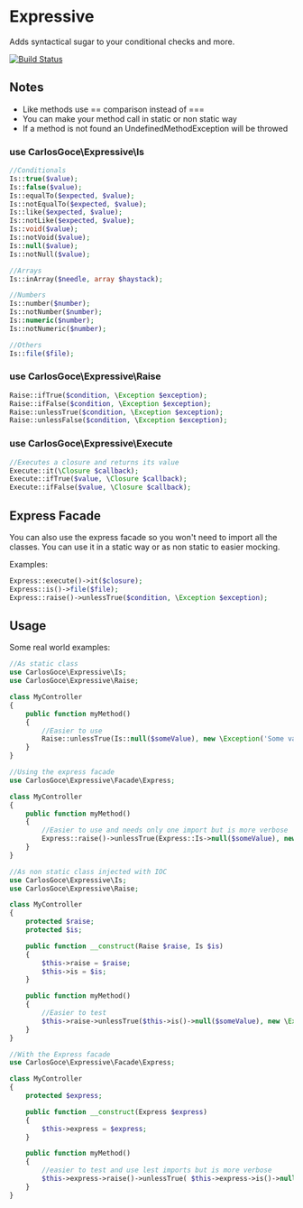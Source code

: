Expressive
==========
Adds syntactical sugar to your conditional checks and more.

[![Build Status](https://travis-ci.org/carlosgoce/expressive.svg?branch=master)](https://travis-ci.org/carlosgoce/expressive)

## Notes
- Like methods use == comparison instead of ===
- You can make your method call in static or non static way
- If a method is not found an UndefinedMethodException will be throwed

### use CarlosGoce\Expressive\Is
```php
//Conditionals
Is::true($value);
Is::false($value);
Is::equalTo($expected, $value);
Is::notEqualTo($expected, $value);
Is::like($expected, $value);
Is::notLike($expected, $value);
Is::void($value);
Is::notVoid($value);
Is::null($value);
Is::notNull($value);

//Arrays
Is::inArray($needle, array $haystack);

//Numbers
Is::number($number);
Is::notNumber($number);
Is::numeric($number);
Is::notNumeric($number);

//Others
Is::file($file);
```

### use CarlosGoce\Expressive\Raise
```php
Raise::ifTrue($condition, \Exception $exception);
Raise::ifFalse($condition, \Exception $exception);
Raise::unlessTrue($condition, \Exception $exception);
Raise::unlessFalse($condition, \Exception $exception);
```

### use CarlosGoce\Expressive\Execute
```php
//Executes a closure and returns its value
Execute::it(\Closure $callback);
Execute::ifTrue($value, \Closure $callback);
Execute::ifFalse($value, \Closure $callback);
```

## Express Facade
You can also use the express facade so you won't need to import all
the classes. You can use it in a static way or as non static
to easier mocking.

Examples:
```php
Express::execute()->it($closure);
Express::is()->file($file);
Express::raise()->unlessTrue($condition, \Exception $exception);
```

## Usage
Some real world examples:
```php
//As static class
use CarlosGoce\Expressive\Is;
use CarlosGoce\Expressive\Raise;

class MyController
{
    public function myMethod()
    {
        //Easier to use
        Raise::unlessTrue(Is::null($someValue), new \Exception('Some value is null') );
    }
}

//Using the express facade
use CarlosGoce\Expressive\Facade\Express;

class MyController
{
    public function myMethod()
    {
        //Easier to use and needs only one import but is more verbose
        Express::raise()->unlessTrue(Express::Is->null($someValue), new \Exception('Some value is null') );
    }
}

//As non static class injected with IOC
use CarlosGoce\Expressive\Is;
use CarlosGoce\Expressive\Raise;

class MyController
{
    protected $raise;
    protected $is;

    public function __construct(Raise $raise, Is $is)
    {
        $this->raise = $raise;
        $this->is = $is;
    }

    public function myMethod()
    {
        //Easier to test
        $this->raise->unlessTrue($this->is()->null($someValue), new \Exception('Some value is null') );
    }
}

//With the Express facade
use CarlosGoce\Expressive\Facade\Express;

class MyController
{
    protected $express;

    public function __construct(Express $express)
    {
        $this->express = $express;
    }

    public function myMethod()
    {
        //easier to test and use lest imports but is more verbose
        $this->express->raise()->unlessTrue( $this->express->is()->null($someValue), new \Exception('Some value is null') );
    }
}
```